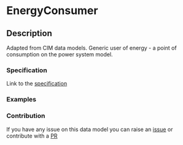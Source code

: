 # EnergyConsumer

## Description 

Adapted from CIM data models. Generic user of energy - a  point of consumption on the power system model.
### Specification

Link to the [specification](https://smart-data-models.github.io/dataModel.EnergyCIM/EnergyConsumer/doc/spec.md)
### Examples
### Contribution

 If you have any issue on this data model you can raise an [issue](https://github.com/smart-data-models/dataModel.EnergyCIM/issues)  or contribute with a [PR](https://github.com/smart-data-models/dataModel.EnergyCIM/pulls)